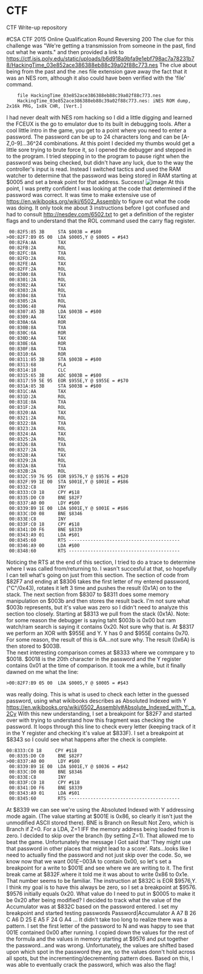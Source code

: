 # CTF
CTF Write-up repository

#CSA CTF 2015 Online Qualification Round
Reversing 200
The clue for this challenge was "We're getting a transmission from someone in the past, find out what he wants." and then provided a link to https://ctf.isis.poly.edu/static/uploads/b6d918a9bfa9e1ebf798ac7a78231b78/HackingTime_03e852ace386388eb88c39a02f88c773.nes
The clue about being from the past and the .nes file extension gave away the fact that it was an NES rom, although it also could have been verified with the 'file' command.
```
    file HackingTime_03e852ace386388eb88c39a02f88c773.nes 
    HackingTime_03e852ace386388eb88c39a02f88c773.nes: iNES ROM dump, 2x16k PRG, 1x8k CHR, [Vert.]
```

I had never dealt with NES rom hacking so I did a little digging and learned the FCEUX is the go to emulator due to its built in debugging tools.  After a cool little intro in the game, you get to a point where you need to enter a password.  The password can be up to 24 characters long and can be [A-Z,0-9]...36^24 combinations.    At this point I decided my thumbs would get a little sore trying to brute force it, so I opened the debugger and stepped in to the program.  I tried stepping in to the program to pause right when the password was being checked, but didn't have any luck, due to the way the controller's input is read.  Instead I switched tactics and used the RAM watcher to determine that the password was being stored in RAM starting at $0005 and set a break point for that address.  Success!
![image](http://i.imgur.com/62zeV37.png)
At this point, I was pretty confident I was looking at the code that determined if the password was correct.  It was time to make extensive use of https://en.wikibooks.org/wiki/6502_Assembly to figure out what the code was doing.
It only took me about 3 instructions before I got confused and had to consult http://nesdev.com/6502.txt to get a definition of the register flags and to understand that the ROL command used the carry flag register.
```
 00:82F5:85 3B     STA $003B = #$00
>00:82F7:B9 05 00  LDA $0005,Y @ $0005 = #$43
 00:82FA:AA        TAX
 00:82FB:2A        ROL
 00:82FC:8A        TXA
 00:82FD:2A        ROL
 00:82FE:AA        TAX
 00:82FF:2A        ROL
 00:8300:8A        TXA
 00:8301:2A        ROL
 00:8302:AA        TAX
 00:8303:2A        ROL
 00:8304:8A        TXA
 00:8305:2A        ROL
 00:8306:48        PHA
 00:8307:A5 3B     LDA $003B = #$00
 00:8309:AA        TAX
 00:830A:6A        ROR
 00:830B:8A        TXA
 00:830C:6A        ROR
 00:830D:AA        TAX
 00:830E:6A        ROR
 00:830F:8A        TXA
 00:8310:6A        ROR
 00:8311:85 3B     STA $003B = #$00
 00:8313:68        PLA
 00:8314:18        CLC
 00:8315:65 3B     ADC $003B = #$00
 00:8317:59 5E 95  EOR $955E,Y @ $955E = #$70
 00:831A:85 3B     STA $003B = #$00
 00:831C:AA        TAX
 00:831D:2A        ROL
 00:831E:8A        TXA
 00:831F:2A        ROL
 00:8320:AA        TAX
 00:8321:2A        ROL
 00:8322:8A        TXA
 00:8323:2A        ROL
 00:8324:AA        TAX
 00:8325:2A        ROL
 00:8326:8A        TXA
 00:8327:2A        ROL
 00:8328:AA        TAX
 00:8329:2A        ROL
 00:832A:8A        TXA
 00:832B:2A        ROL
 00:832C:59 76 95  EOR $9576,Y @ $9576 = #$20
 00:832F:99 1E 00  STA $001E,Y @ $001E = #$86
 00:8332:C8        INY
 00:8333:C0 18     CPY #$18
 00:8335:D0 C0     BNE $82F7
 00:8337:A0 00     LDY #$00
 00:8339:B9 1E 00  LDA $001E,Y @ $001E = #$86
 00:833C:D0 08     BNE $8346
 00:833E:C8        INY
 00:833F:C0 18     CPY #$18
 00:8341:D0 F6     BNE $8339
 00:8343:A9 01     LDA #$01
 00:8345:60        RTS -----------------------------------------
 00:8346:A9 00     LDA #$00
 00:8348:60        RTS -----------------------------------------
```
Noticing the RTS at the end of this section, I tried to do a trace to determine where I was called from/returning to.  I wasn't succesful at that, so hopefully I can tell what's going on just from this section.
The section of code from $82F7 and ending at $8306 takes the first letter of my entered password, ("C"/0x43), rotates it left 3 time and pushes the result (0x1A) on to the stack.
The next section from $8307 to $8311 does some memory manipulation on $003b and then stores the result back.  I'm not sure what $003b represents, but it's value was zero so I didn't need to analyze this section too closely.
Starting at $8313 we pull from the stack (0x1A).  Note: for some reason the debugger is saying taht $003b is 0x00 but ram watch/ram search is saying it contains 0x20.  Not sure why that is.
At $8317 we perform an XOR with $955E and Y.  Y has 0 and $955E contains 0x70.  For some reason, the result of this is 6A...not sure why.  The result (0x6A) is then stored to $003B.  
The next interesting comparison comes at $8333 where we commpare y to $0018.  $0018 is the 20th character in the password and the Y register contains 0x01 at the time of comparison.
It took me a while, but it finally dawned on me what the line:
```
>00:82F7:B9 05 00  LDA $0005,Y @ $0005 = #$43
```
was really doing.  This is what is used to check each letter in the guessed password, using what wikibooks describes as Absoluted Indexed with Y https://en.wikibooks.org/wiki/6502_Assembly#Absolute_Indexed_with_Y:_a.2Cy
With this new understanding, I set a breakpoint for $82F7 and started over with trying to understand how this fragment was checking the password.  It loops through this line to check every letter (keeping track of it in the Y register and checking it's value at $833F).  I set a breakpoint at $8343 so I could see what happens after the check is complete.
```
00:8333:C0 18     CPY #$18
 00:8335:D0 C0     BNE $82F7
>00:8337:A0 00     LDY #$00
 00:8339:B9 1E 00  LDA $001E,Y @ $0036 = #$42
 00:833C:D0 08     BNE $8346
 00:833E:C8        INY
 00:833F:C0 18     CPY #$18
 00:8341:D0 F6     BNE $8339
 00:8343:A9 01     LDA #$01
 00:8345:60        RTS -----------------------------------------
 ```
At $8339 we can see we're using the Absoluted Indexed with Y addressing mode again.  (The value starting at $001E is 0x86, so clearly it isn't just the unmodified ASCII stored there).
BNE is Branch on Result Not Zero, which is Branch if Z=0.  For a LDA, Z=1 IFF the memory address being loaded from is zero.  I decided to skip over the branch (by setting Z=1).  That allowed me to beat the game.  Unfortunately the message I Got said that 'They might use that password in other places that might lead to a score'.  Rats...looks like I need to actually find the password and not just skip over the code.  So, we know now that we want $001E-$003A to contain 0x00, so let's set a breakpoint for a write to $001E and see where we are writing to it.  The first break came at $832F.where it told me it was about to write 0x86 to 0x1e.  That number seems to be familiar.
The instruction at $832C is EOR $9576,Y.  I think my goal is to have this always be zero, so I set a breakpoint at $9576.  $9576 initially equals 0x20.  What value do I need to put in $0005 to make it be 0x20 after being modified?
I decided to track what the value of the Accumulator was at $832C based on the password entered.
I set my breakpoint and started testing passwords
Password|Accumulator
A A7
B 26
C A6
D 25
E A5
F 24
G A4
...
It didn't take too long to realize there was a pattern.  I set the first letter of the password to N and was happy to see that 001E contained 0x00 after running.  I copied down the values for the rest of the formula and the values in memory starting at $9576 and put together the password...and was wrong.
Unfortunately, the values are shifted based upon which spot in the password they are, so the values donn't hold across all spots, but the incrementing/decrementing pattern does.  Based on this, I was able to eventually crack the password, which was also the flag!

